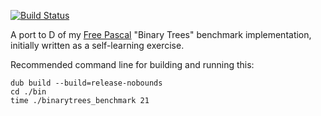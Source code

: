 [![Build Status](https://travis-ci.com/binarytrees/binarytreesbenchmarkd.svg?branch=master)](https://travis-ci.com/binarytrees/binarytreesbenchmarkd)

A port to D of my [Free Pascal](https://benchmarksgame-team.pages.debian.net/benchmarksgame/program/binarytrees-fpascal-7.html) "Binary Trees" benchmark implementation, initially written as a self-learning exercise.

Recommended command line for building and running this:

```
dub build --build=release-nobounds
cd ./bin
time ./binarytrees_benchmark 21
```
